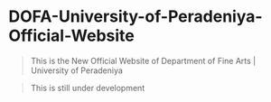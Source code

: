 # DOFA-University-of-Peradeniya-Official-Website

> This is the New Official Website of Department of Fine Arts | University of Peradeniya

> This is still under development
